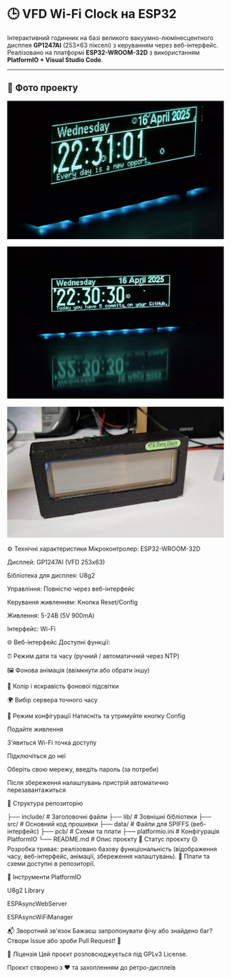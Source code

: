 # 🕒 VFD Wi-Fi Clock на ESP32

Інтерактивний годинник на базі великого вакуумно-люмінесцентного дисплея **GP1247AI** (253×63 пікселі) з керуванням через веб-інтерфейс. Реалізовано на платформі **ESP32-WROOM-32D** з використанням **PlatformIO + Visual Studio Code**.

---

## 📸 Фото проекту

![Фото годинника](images/img1.png)

![Фото годинника](images/img2.png)

![Фото годинника](images/img3.png)

⚙️ Технічні характеристики
Мікроконтролер: ESP32-WROOM-32D

Дисплей: GP1247AI (VFD 253x63)

Бібліотека для дисплея: U8g2

Управління: Повністю через веб-інтерфейс

Керування живленням: Кнопка Reset/Config

Живлення: 5-24В (5V 900mA)

Інтерфейс: Wi-Fi

🌐 Веб-інтерфейс
Доступні функції:

⏰ Режим дати та часу (ручний / автоматичний через NTP)

🖼️ Фонова анімація (ввімкнути або обрати іншу)

🌈 Колір і яскравість фонової підсвітки

🌍 Вибір сервера точного часу

🔄 Режим конфігурації
Натисніть та утримуйте кнопку Config

Подайте живлення

З'явиться Wi-Fi точка доступу

Підключіться до неї

Оберіть свою мережу, введіть пароль (за потреби)

Після збереження налаштувань пристрій автоматично перезавантажиться

📁 Структура репозиторію

├── include/                # Заголовочні файли
├── lib/                    # Зовнішні бібліотеки
├── src/                    # Основний код прошивки
├── data/                   # Файли для SPIFFS (веб-інтерфейс)
├── pcb/                    # Схеми та плати
├── platformio.ini          # Конфігурація PlatformIO
└── README.md               # Опис проєкту
🧪 Статус проєкту
🟡 Розробка триває: реалізовано базову функціональність (відображення часу, веб-інтерфейс, анімації, збереження налаштувань).
📌 Плати та схеми доступні в репозиторії.

🧰 Інструменти
PlatformIO

U8g2 Library

ESPAsyncWebServer

ESPAsyncWiFiManager

📬 Зворотний зв'язок
Бажаєш запропонувати фічу або знайдено баг? Створи Issue або зроби Pull Request! 🤝

📜 Ліцензія
Цей проєкт розповсюджується під GPLv3 License.

Проєкт створено з ❤️ та захопленням до ретро-дисплеїв
